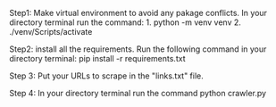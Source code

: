 Step1: Make virtual environment to avoid any pakage conflicts.
        In your directory terminal run the command:
            1. python -m venv venv
            2. ./venv/Scripts/activate

Step2: install all the requirements.
        Run the following command in your directory terminal:
            pip install -r requirements.txt

Step 3: Put your URLs to scrape in the "links.txt" file.

Step 4: In your directory terminal run the command
        python crawler.py
 